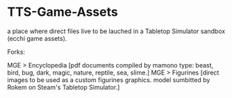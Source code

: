 # TTS-Game-Assets
a place where direct files live to be lauched in a Tabletop Simulator sandbox (ecchi game assets).


Forks:

MGE > Encyclopedia [pdf documents compiled by mamono type: beast, bird, bug, dark, magic, nature, reptile, sea, slime.]
MGE > Figurines [direct images to be used as a custom figurines graphics. model sumbitted by Rokem on Steam's Tabletop Simulator.]
